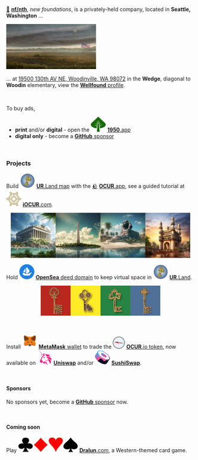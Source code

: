 [🥚](https://xn--wr9h.ws) [**nf/nth**](https://nfnth.com), *new foundations*, is a privately-held company, located in **Seattle, Washington** ...

<img src="img/field.gif" style="width:240px;height:120px;" />

... at [19500 130th AV NE, Woodinville, WA 98072](https://blue.kingcounty.com/Assessor/eRealProperty/Dashboard.aspx?ParcelNbr=1428900123) in the **Wedge**, diagonal to **Woodin** elementary, view the [**Wellfound** profile](https://wellfound.com/u/urland).

<br/>

To buy ads,

- **print** and/or **digital** - open the <img src="res/img/leaf/leaf1.png" style="width:40px;height:40px;" /> [**1950**.app](https://1950.app)
- **digital only** - become a [**GitHub** sponsor](https://github.com/sponsors/nfnth)

<br/>

### Projects

Build <img src="img/island.png" style="width:40px;height:40px;" /> [**UR**.Land map](https://ur.land) with the [🪨](https://xn--g19h.ws) [**OCUR**.app](https://ocur.app), see a guided tutorial at <img src="res/img/gear/gear1.png" style="width:40px;height:40px;" /> [**iOCUR**.com](https://iocur.com).

<p align="center"><img src="img/par.png" style="width:120px;height:120px;" /><img src="img/wash.png" style="width:120px;height:120px;" /><img src="img/sphinx.png" style="width:120px;height:120px;" /><img src="img/charm.png" style="width:120px;height:120px;" /></p>

Hold <img src="img/opensea.png" style="width:40px;height:40px;" /> [**OpenSea** deed domain](https://opensea.io/urland) to keep virtual space in <img src="img/island.png" style="width:40px;height:40px;" /> [**UR**.Land](https://ur.land).

<p align="center"><img src="res/img/key/red.png" style="width:80px;height:80px;" /><img src="res/img/key/yellow.png" style="width:80px;height:80px;" /><img src="res/img/key/green.png" style="width:80px;height:80px;" /><img src="res/img/key/blue.png" style="width:80px;height:80px;" /></p>

<br/>

Install <img src="img/meta.png" style="width:40px;height:40px;" /> [**MetaMask** wallet](https://metamask.io) to trade the <img src="res/img/seal3.png" style="width:32px;height:32px;" /> [**OCUR**.io token](https://ocur.io), now available on <img src="img/uniswap.png" style="width:40px;height:40px;" /> [**Uniswap**](https://app.uniswap.org/#/tokens/ethereum/0xccab679860b1017589239bceeeabe5cd45965afc) and/or <img src="img/sushi.png" style="width:40px;height:40px;" /> [**SushiSwap**](https://www.sushi.com/swap).

<br/>

#### Sponsors

No sponsors yet, become a [**GitHub** sponsor](https://github.com/sponsors/nfnth) now.

<br/>

#### Coming soon

Play <img src="res/img/card/club.png" style="width:40px;height:40px;" /><img src="res/img/card/diamond.png" style="width:40px;height:40px;" /><img src="res/img/card/heart.png" style="width:40px;height:40px;" /><img src="res/img/card/spade.png" style="width:40px;height:40px;" /> [**Dralun**.com](https://dralun.com), a Western-themed card game.
